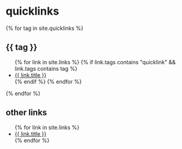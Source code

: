 # quicklinks

{% for tag in site.quicklinks %}
  <h2>{{ tag }}</h2>
  <ul>
  {% for link in site.links %}
    {% if link.tags contains "quicklink" && link.tags contains tag %}
      <li>
        <a href="{{ link.weburl }}">{{ link.title }}</a>
      </li>   
    {% endif %}
  {% endfor %}
  </ul>
{% endfor %}

## other links

<ul>
{% for link in site.links %}
<li>
  <a href="{{ link.weburl }}">{{ link.title }}</a>
</li>
{% endfor %}
</ul>
